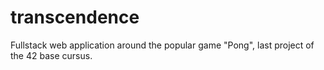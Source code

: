# transcendence
Fullstack web application around the popular game "Pong", last project of the 42 base cursus.
